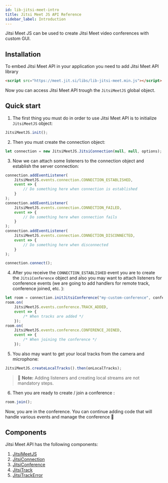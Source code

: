 ```yaml
---
id: lib-jitsi-meet-intro
title: Jitsi Meet JS API Reference
sidebar_label: Introduction
---
```


Jitsi Meet JS can be used to create Jitsi Meet video conferences with custom GUI.

## Installation


To embed Jitsi Meet API in your application you need to add Jitsi Meet API library

```html
<script src="https://meet.jit.si/libs/lib-jitsi-meet.min.js"></script>
```

Now you can access Jitsi Meet API trough the ```JitsiMeetJS``` global object.

## Quick start

1. The first thing you must do in order to use Jitsi Meet API is to initialize `JitsiMeetJS` object:
```javascript
JitsiMeetJS.init();
```
2. Then you must create the connection object:
```javascript
let connection = new JitsiMeetJS.JitsiConnection(null, null, options);
```
3. Now we can attach some listeners to the connection object and establish the server connection:
```javascript
connection.addEventListener(
    JitsiMeetJS.events.connection.CONNECTION_ESTABLISHED, 
    event => {
        // Do something here when connection is established
    }
);
connection.addEventListener(
    JitsiMeetJS.events.connection.CONNECTION_FAILED, 
    event => {
        // Do something here when connection fails
    }
);
connection.addEventListener(
    JitsiMeetJS.events.connection.CONNECTION_DISCONNECTED, 
    event => {
        // Do something here when disconnected
    }
);

connection.connect();
```

4. After you receive the `CONNECTION_ESTABLISHED` event you are to create the `JitsiConference` object and
also you may want to attach listeners for conference events (we are going to add handlers for remote track, conference joined, etc. ):


```javascript
let room = connection.initJitsiConference("my-custom-conference", conferenceOptions);
room.on(
    JitsiMeetJS.events.conference.TRACK_ADDED, 
    event => { 
        /* When tracks are added */ 
    });
room.on(
    JitsiMeetJS.events.conference.CONFERENCE_JOINED, 
    event => { 
        /* When joining the conference */ 
    });
```

5. You also may want to get your local tracks from the camera and microphone:
```javascript
JitsiMeetJS.createLocalTracks().then(onLocalTracks);
```

>🥽 **Note:** Adding listeners and creating local streams are not mandatory steps.


6. Then you are ready to create / join a conference :

```javascript
room.join();
```

Now, you are in the conference. You can continue adding code that will handle various events and manage the conference 🤩

## Components
Jitsi Meet API has the following components:
1. [JitsiMeetJS](/handbook/docs/api-reference/lib-jitsi-meet-reference#jitsi-meet-js)
1. [JitsiConnection](/handbook/docs/api-reference/lib-jitsi-meet-reference#jitsiconnection-1)
1. [JitsiConference](/handbook/docs/api-reference/lib-jitsi-meet-reference#jitsiconference)
1. [JitsiTrack](/handbook/docs/api-reference/lib-jitsi-meet-reference#jitsitrack)
1. [JitsiTrackError](/handbook/docs/api-reference/lib-jitsi-meet-reference#jitsitrackerror)
